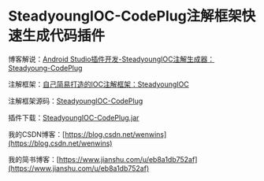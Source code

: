 # SteadyoungIOC-CodePlug注解框架快速生成代码插件

博客解说：[Android Studio插件开发-SteadyoungIOC注解生成器：Steadyoung-CodePlug](https://www.jianshu.com/p/dea6b3388709)

注解框架：[自己简易打造的IOC注解框架：SteadyoungIOC](https://www.jianshu.com/p/0c11f3f27ddc)

注解框架源码：[SteadyoungIOC-CodePlug](https://github.com/Steadyoung/SteadyoungIOC-CodePlug)

插件下载：[SteadyoungIOC-CodePlug.jar](https://raw.githubusercontent.com/Steadyoung/SteadyoungIOC-CodePlug/master/SteadyoungIOC-CodePlug.jar)

我的CSDN博客：[https://blog.csdn.net/wenwins](https://blog.csdn.net/wenwins)  

我的简书博客：[https://www.jianshu.com/u/eb8a1db752af](https://www.jianshu.com/u/eb8a1db752af)
